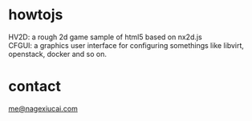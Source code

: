 # howtojs
HV2D: a rough 2d game sample of html5 based on nx2d.js  
CFGUI: a graphics user interface for configuring somethings like libvirt, openstack, docker and so on.  

# contact
me@nagexiucai.com